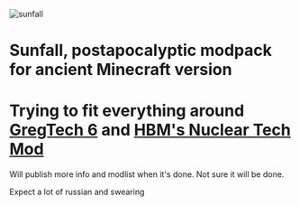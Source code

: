 ![sunfall](https://user-images.githubusercontent.com/8221822/193150470-5b63b413-12ac-4dd7-863b-a004fa38c687.png)
# Sunfall, postapocalyptic modpack for ancient Minecraft version

# Trying to fit everything around [GregTech 6](https://github.com/GregTech6/gregtech6) and [HBM's Nuclear Tech Mod](https://github.com/HbmMods/Hbm-s-Nuclear-Tech-GIT)

Will publish more info and modlist when it's done.
Not sure it will be done.

Expect a lot of russian and swearing
